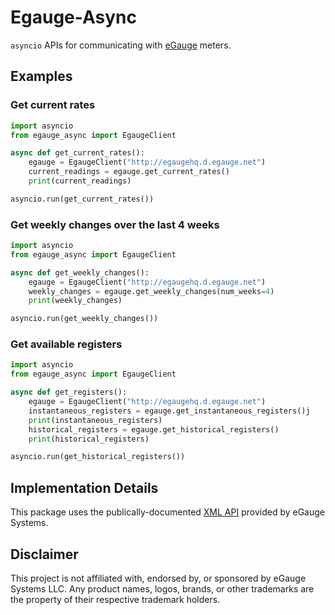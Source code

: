 # Egauge-Async

`asyncio` APIs for communicating with [eGauge](https://www.egauge.net) meters.

## Examples

### Get current rates
```python
import asyncio
from egauge_async import EgaugeClient

async def get_current_rates():
    egauge = EgaugeClient("http://egaugehq.d.egauge.net")
    current_readings = egauge.get_current_rates()
    print(current_readings)

asyncio.run(get_current_rates())
```

### Get weekly changes over the last 4 weeks

```python
import asyncio
from egauge_async import EgaugeClient

async def get_weekly_changes():
    egauge = EgaugeClient("http://egaugehq.d.egauge.net")
    weekly_changes = egauge.get_weekly_changes(num_weeks=4)
    print(weekly_changes)

asyncio.run(get_weekly_changes())
```

### Get available registers

```python
import asyncio
from egauge_async import EgaugeClient

async def get_registers():
    egauge = EgaugeClient("http://egaugehq.d.egauge.net")
    instantaneous_registers = egauge.get_instantaneous_registers()j
    print(instantaneous_registers)
    historical_registers = egauge.get_historical_registers()
    print(historical_registers)

asyncio.run(get_historical_registers())
```

## Implementation Details

This package uses the publically-documented [XML API](https://kb.egauge.net/books/egauge-meter-communication/page/xml-api)
provided by eGauge Systems.

## Disclaimer

This project is not affiliated with, endorsed by, or sponsored by eGauge Systems LLC. Any
product names, logos, brands, or other trademarks are the property of their respective
trademark holders.

